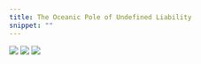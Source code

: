 ```yaml
---
title: The Oceanic Pole of Undefined Liability
snippet: ""
---
```



![](https://giacomo.website/files/ocean.png)
![](https://giacomo.website/files/ocean1.png)
![](https://giacomo.website/files/oceanic1.jpg)
